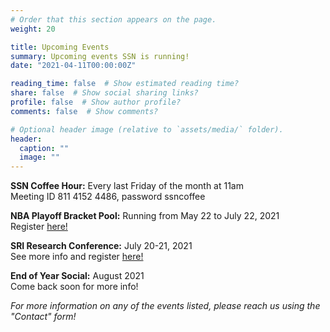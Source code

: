 ```yaml
---
# Order that this section appears on the page.
weight: 20

title: Upcoming Events
summary: Upcoming events SSN is running!
date: "2021-04-11T00:00:00Z"

reading_time: false  # Show estimated reading time?
share: false  # Show social sharing links?
profile: false  # Show author profile?
comments: false  # Show comments?

# Optional header image (relative to `assets/media/` folder).
header:
  caption: ""
  image: ""
---
```

**SSN Coffee Hour:** Every last Friday of the month at 11am   
Meeting ID 811 4152 4486, password ssncoffee 

**NBA Playoff Bracket Pool:** Running from May 22 to July 22, 2021  
Register [here!](https://forms.gle/HqsF1N7Ey5rhzCQP9)

**SRI Research Conference:** July 20-21, 2021  
See more info and register [here!](https://drive.google.com/file/d/1cWkKjv6NhMhwCUguNc7DOU1kLLHUfqjx/view?usp=sharing)

**End of Year Social:** August 2021  
Come back soon for more info! 

*For more information on any of the events listed, please reach us using the "Contact" form!*
